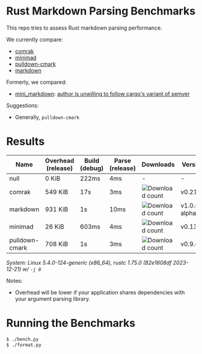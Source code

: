 # Rust Markdown Parsing Benchmarks

This repo tries to assess Rust markdown parsing performance.

We currently compare:
- [comrak](https://crates.io/crates/comrak)
- [minimad](https://crates.io/crates/minimad)
- [pulldown-cmark](https://crates.io/crates/pulldown-cmark)
- [markdown](https://crates.io/crates/markdown)

Formerly, we compared:
- [mini_markdown](https://crates.io/crates/mini_markdown): [author is unwilling to follow cargo's variant of semver](https://github.com/darakian/mini_markdown/issues/60)

Suggestions:
- Generally, `pulldown-cmark`

# Results

Name | Overhead (release) | Build (debug) | Parse (release) | Downloads | Version
-----|--------------------|---------------|-----------------|-----------|--------
null | 0 KiB | 222ms | 4ms | - | -
comrak | 549 KiB | 17s | 3ms | ![Download count](https://img.shields.io/crates/dr/comrak) | v0.21.0
markdown | 931 KiB | 1s | 10ms | ![Download count](https://img.shields.io/crates/dr/markdown) | v1.0.0-alpha.16
minimad | 26 KiB | 603ms | 4ms | ![Download count](https://img.shields.io/crates/dr/minimad) | v0.13.0
pulldown-cmark | 708 KiB | 1s | 3ms | ![Download count](https://img.shields.io/crates/dr/pulldown-cmark) | v0.9.6

*System: Linux 5.4.0-124-generic (x86_64), rustc 1.75.0 (82e1608df 2023-12-21) w/ `-j 8`*

Notes:
- Overhead will be lower if your application shares dependencies with your argument parsing library.

# Running the Benchmarks

```bash
$ ./bench.py
$ ./format.py
```
